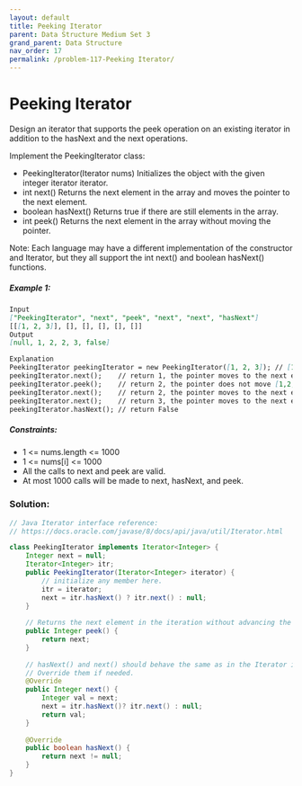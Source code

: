 ```yaml
---
layout: default
title: Peeking Iterator
parent: Data Structure Medium Set 3
grand_parent: Data Structure
nav_order: 17
permalink: /problem-117-Peeking Iterator/
---
```

# Peeking Iterator
Design an iterator that supports the peek operation on an existing iterator in addition to the hasNext and the next operations.

Implement the PeekingIterator class:

* PeekingIterator(Iterator<int> nums) Initializes the object with the given integer iterator iterator.
* int next() Returns the next element in the array and moves the pointer to the next element.
* boolean hasNext() Returns true if there are still elements in the array.
* int peek() Returns the next element in the array without moving the pointer.

Note: Each language may have a different implementation of the constructor and Iterator, but they all support the int next() and boolean hasNext() functions.

##### Example 1:
```markdown
Input
["PeekingIterator", "next", "peek", "next", "next", "hasNext"]
[[[1, 2, 3]], [], [], [], [], []]
Output
[null, 1, 2, 2, 3, false]

Explanation
PeekingIterator peekingIterator = new PeekingIterator([1, 2, 3]); // [1,2,3]
peekingIterator.next();    // return 1, the pointer moves to the next element [1,2,3].
peekingIterator.peek();    // return 2, the pointer does not move [1,2,3].
peekingIterator.next();    // return 2, the pointer moves to the next element [1,2,3]
peekingIterator.next();    // return 3, the pointer moves to the next element [1,2,3]
peekingIterator.hasNext(); // return False
```

##### Constraints:
* 1 <= nums.length <= 1000
* 1 <= nums[i] <= 1000
* All the calls to next and peek are valid.
* At most 1000 calls will be made to next, hasNext, and peek.

### Solution:
```java
// Java Iterator interface reference:
// https://docs.oracle.com/javase/8/docs/api/java/util/Iterator.html

class PeekingIterator implements Iterator<Integer> {
    Integer next = null;
    Iterator<Integer> itr;
	public PeekingIterator(Iterator<Integer> iterator) {
	    // initialize any member here.
	    itr = iterator;
        next = itr.hasNext() ? itr.next() : null;
	}
	
    // Returns the next element in the iteration without advancing the iterator.
	public Integer peek() {
        return next;
	}
	
	// hasNext() and next() should behave the same as in the Iterator interface.
	// Override them if needed.
	@Override
	public Integer next() {
	    Integer val = next;
        next = itr.hasNext()? itr.next() : null;
        return val;
	}
	
	@Override
	public boolean hasNext() {
	    return next != null;
	}
}
```